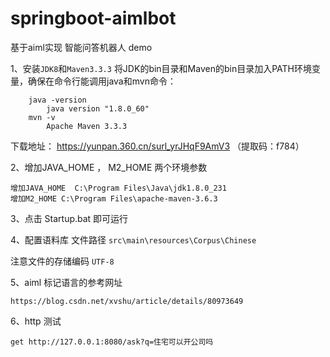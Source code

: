 

# springboot-aimlbot
基于aiml实现  智能问答机器人   demo

1、安装`JDK8`和`Maven3.3.3`
    将JDK的bin目录和Maven的bin目录加入PATH环境变量，确保在命令行能调用java和mvn命令：
```
    java -version
        java version "1.8.0_60"
    mvn -v
        Apache Maven 3.3.3
 ``` 
 下载地址：
 https://yunpan.360.cn/surl_yrJHqF9AmV3 （提取码：f784）
 
        
2、增加JAVA_HOME ， M2_HOME 两个环境参数

```
增加JAVA_HOME  C:\Program Files\Java\jdk1.8.0_231
增加M2_HOME C:\Program Files\apache-maven-3.6.3

```


3、点击 Startup.bat 即可运行


4、配置语料库
文件路径
`src\main\resources\Corpus\Chinese`

注意文件的存储编码 `UTF-8`

5、aiml 标记语言的参考网址

`https://blog.csdn.net/xvshu/article/details/80973649`

6、http 测试

`get http://127.0.0.1:8080/ask?q=住宅可以开公司吗`

